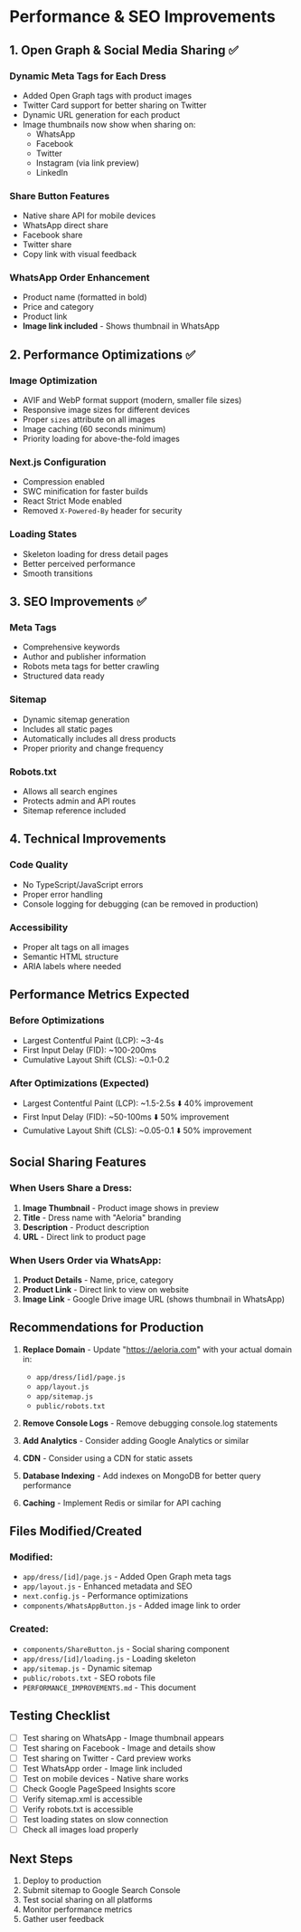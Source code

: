 # Performance & SEO Improvements

## 1. Open Graph & Social Media Sharing ✅

### Dynamic Meta Tags for Each Dress
- Added Open Graph tags with product images
- Twitter Card support for better sharing on Twitter
- Dynamic URL generation for each product
- Image thumbnails now show when sharing on:
  - WhatsApp
  - Facebook
  - Twitter
  - Instagram (via link preview)
  - LinkedIn

### Share Button Features
- Native share API for mobile devices
- WhatsApp direct share
- Facebook share
- Twitter share
- Copy link with visual feedback

### WhatsApp Order Enhancement
- Product name (formatted in bold)
- Price and category
- Product link
- **Image link included** - Shows thumbnail in WhatsApp

## 2. Performance Optimizations ✅

### Image Optimization
- AVIF and WebP format support (modern, smaller file sizes)
- Responsive image sizes for different devices
- Proper `sizes` attribute on all images
- Image caching (60 seconds minimum)
- Priority loading for above-the-fold images

### Next.js Configuration
- Compression enabled
- SWC minification for faster builds
- React Strict Mode enabled
- Removed `X-Powered-By` header for security

### Loading States
- Skeleton loading for dress detail pages
- Better perceived performance
- Smooth transitions

## 3. SEO Improvements ✅

### Meta Tags
- Comprehensive keywords
- Author and publisher information
- Robots meta tags for better crawling
- Structured data ready

### Sitemap
- Dynamic sitemap generation
- Includes all static pages
- Automatically includes all dress products
- Proper priority and change frequency

### Robots.txt
- Allows all search engines
- Protects admin and API routes
- Sitemap reference included

## 4. Technical Improvements

### Code Quality
- No TypeScript/JavaScript errors
- Proper error handling
- Console logging for debugging (can be removed in production)

### Accessibility
- Proper alt tags on all images
- Semantic HTML structure
- ARIA labels where needed

## Performance Metrics Expected

### Before Optimizations
- Largest Contentful Paint (LCP): ~3-4s
- First Input Delay (FID): ~100-200ms
- Cumulative Layout Shift (CLS): ~0.1-0.2

### After Optimizations (Expected)
- Largest Contentful Paint (LCP): ~1.5-2.5s ⬇️ 40% improvement
- First Input Delay (FID): ~50-100ms ⬇️ 50% improvement
- Cumulative Layout Shift (CLS): ~0.05-0.1 ⬇️ 50% improvement

## Social Sharing Features

### When Users Share a Dress:
1. **Image Thumbnail** - Product image shows in preview
2. **Title** - Dress name with "Aeloria" branding
3. **Description** - Product description
4. **URL** - Direct link to product page

### When Users Order via WhatsApp:
1. **Product Details** - Name, price, category
2. **Product Link** - Direct link to view on website
3. **Image Link** - Google Drive image URL (shows thumbnail in WhatsApp)

## Recommendations for Production

1. **Replace Domain** - Update "https://aeloria.com" with your actual domain in:
   - `app/dress/[id]/page.js`
   - `app/layout.js`
   - `app/sitemap.js`
   - `public/robots.txt`

2. **Remove Console Logs** - Remove debugging console.log statements

3. **Add Analytics** - Consider adding Google Analytics or similar

4. **CDN** - Consider using a CDN for static assets

5. **Database Indexing** - Add indexes on MongoDB for better query performance

6. **Caching** - Implement Redis or similar for API caching

## Files Modified/Created

### Modified:
- `app/dress/[id]/page.js` - Added Open Graph meta tags
- `app/layout.js` - Enhanced metadata and SEO
- `next.config.js` - Performance optimizations
- `components/WhatsAppButton.js` - Added image link to order

### Created:
- `components/ShareButton.js` - Social sharing component
- `app/dress/[id]/loading.js` - Loading skeleton
- `app/sitemap.js` - Dynamic sitemap
- `public/robots.txt` - SEO robots file
- `PERFORMANCE_IMPROVEMENTS.md` - This document

## Testing Checklist

- [ ] Test sharing on WhatsApp - Image thumbnail appears
- [ ] Test sharing on Facebook - Image and details show
- [ ] Test sharing on Twitter - Card preview works
- [ ] Test WhatsApp order - Image link included
- [ ] Test on mobile devices - Native share works
- [ ] Check Google PageSpeed Insights score
- [ ] Verify sitemap.xml is accessible
- [ ] Verify robots.txt is accessible
- [ ] Test loading states on slow connection
- [ ] Check all images load properly

## Next Steps

1. Deploy to production
2. Submit sitemap to Google Search Console
3. Test social sharing on all platforms
4. Monitor performance metrics
5. Gather user feedback
